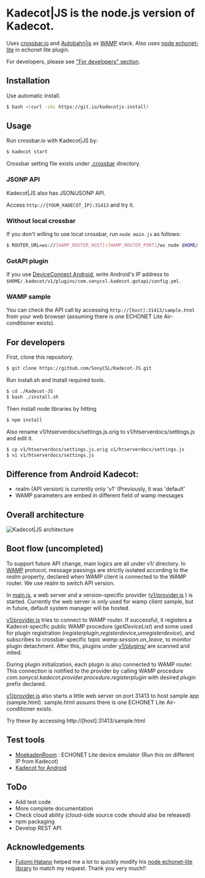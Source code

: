 # Kadecot|JS is the node.js version of Kadecot.

Uses [crossbar.io](http://crossbar.io/docs/Installation-on-CentOS-and-RedHat/) and [Autobahn|js](http://autobahn.ws/js/) as [WAMP](http://wamp.ws) stack. Also uses [node echonet-lite](https://www.npmjs.com/package/node-echonet-lite) in echonet lite plugin.

For developers, please see ["For developers" section](#for-developers).

## Installation

Use automatic install.

```sh
$ bash <(curl -skL https://git.io/kadecotjs-install)
```

<!-- For Raspberry Pi, please follow the special instruction: http://crossbar.io/docs/Installation-on-RaspberryPi/ -->

## Usage

Run crossbar.io with Kadecot|JS by:

```sh
$ kadecot start
```

Crossbar setting file exists under [.crossbar](.crossbar) directory.

<!--
start Kadecot main functionalities and plugins by:

```sh
node main.js
```
-->

### JSONP API

Kadecot|JS also has JSON/JSONP API.

Access `http://{YOUR_KADECOT_IP}:31413` and try it.

### Without local crossbar

If you don't willing to use local crossbar, run `node main.js` as follows:

```sh
$ ROUTER_URL=ws://[WAMP_ROUTER_HOST]:[WAMP_ROUTER_PORT]/ws node $HOME/.kadecot/main.js
```

### GotAPI plugin

If you use [DeviceConnect Android], write Android's IP address to `$HOME/.kadecot/v1/plugins/com.sonycsl.kadecot.gotapi/config.yml`.

[DeviceConnect Android]: https://github.com/DeviceConnect/DeviceConnect-Android/blob/master/readme.ja.md

### WAMP sample

You can check the API call by accessing `http://[host]:31413/sample.html` from your web browser (assuming there is one ECHONET Lite Air-conditioner exists).

## For developers

First, clone this repository.
```sh
$ git clone https://github.com/SonyCSL/Kadecot-JS.git
```

Run install.sh and Install required tools.
```sh
$ cd ./Kadecot-JS
$ bash ./install.sh
```

Then install node libraries by hitting
```sh
$ npm install
```

Also rename v1/htserverdocs/settings.js.orig to v1/htserverdocs/settings.js and edit it.

```sh
$ cp v1/htserverdocs/settings.js.orig v1/htserverdocs/settings.js
$ vi v1/htserverdocs/settings.js
```

## Difference from Android Kadecot:

- realm (API version) is currently only 'v1' (Previously, it was 'default'
- WAMP parameters are embed in different field of wamp messages

## Overall architecture

![Kadecot|JS architecture](http://lifedesign.tech/wp-content/uploads/2016/08/KadecotJS-Architecture.png?0)

## Boot flow (uncompleted)
To support future API change, main logics are all under v1/ directory.
In [WAMP](http://wamp.ws) protocol, message passings are strictly isolated according to the *realm* property, declared when WAMP client is connected to the WAMP router. We use realm to switch API version.

In [main.js](main.js), a web server and a version-specific provider ([v1/provider.js](v1/provider.js) ) is started.
Currently the web server is only used for wamp client sample, but in future, default system manager will be hosted.

[v1/provider.js](v1/provider.js) tries to connect to WAMP router. If successful, it registers a Kadecot-specific public WAMP procedure (*getDeviceList*) and some used for plugin registration (*registerplugin*,*registerdevice*,*unregisterdevice*), and subscribes to crossbar-specific topic *wamp.session.on_leave*, to monitor plugin detachment.
After this, plugins under [v1/plugins/](v1/plugins/) are scanned and inited.

During plugin initialization, each plugin is also connected to WAMP router. This connection is notified to the provider by calling WAMP procedure *com.sonycsl.kadecot.provider.procedure.registerplugin* with desired plugin prefix declared.

[v1/provider.js](v1/provider.js) also starts a little web server on port 31413 to host sample app (sample.html).
sample.html assums there is one ECHONET Lite Air-conditioner exists.

Try these by accessing http://[host]:31413/sample.html

## Test tools
- [MoekadenRoom](http://kadecot.net/blog/1479/) : ECHONET Lite device emulator (Run this on different IP from Kadecot)
- [Kadecot for Android](https://play.google.com/store/apps/details?id=com.sonycsl.Kadecot)

## ToDo
- Add test code
- More complete documentation
- Check cloud ability (cloud-side source code should also be released)
- npm packaging
- Develop REST API

## Acknowledgements
- [Futomi Hatano](https://github.com/futomi) helped me a lot to quickly modify his [node echonet-lite library](https://www.npmjs.com/package/node-echonet-lite) to match my request. Thank you very much!!
